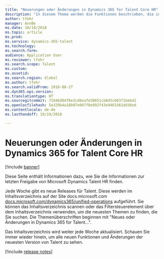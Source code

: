 ```yaml
---
title: "Neuerungen oder Änderungen in Dynamics 365 for Talent Core HR"
description: "In diesem Thema werden die Funktionen beschrieben, die in Microsoft Dynamics 365 for Talent Core HR entweder neu oder geändert sind."
author: tfehr
manager: AnnBe
ms.date: 10/18/2018
ms.topic: article
ms.prod: 
ms.service: dynamics-365-talent
ms.technology: 
ms.search.form: 
audience: Application User
ms.reviewer: tfehr
ms.search.scope: Talent
ms.custom: 
ms.assetid: 
ms.search.region: Global
ms.author: tfehr
ms.search.validFrom: 2018-08-27
ms.dyn365.ops.version: 
ms.translationtype: HT
ms.sourcegitcommit: 71946d84f8e3cd8eafe50651cb845cb0371bebd2
ms.openlocfilehash: 5e329b4a18b07e047f8e992f43e9463361dd36ed
ms.contentlocale: de-de
ms.lasthandoff: 10/19/2018

---
```


# <a name="whats-new-or-changed-in-dynamics-365-for-talent-core-hr"></a>Neuerungen oder Änderungen in Dynamics 365 for Talent Core HR 

[!include [banner](includes/banner.md)]

Diese Seite enthält Informationen dazu, wie  Sie die Informationen zur letzten Freigabe von Microsoft Dynamics Talent HR finden.

Jede Woche gibt es neue Releases für Talent. Diese werden im Inhaltsverzeichnis auf der Site docs.microsoft.com [docs.microsoft.com/dynamics365/unified-operations](../index.md) aufgeführt. Sie können das Inhaltsverzeichnis scannen oder das Filtersteuerelement über dem Inhaltsverzeichnis verwenden, um die neuesten Themen zu finden, die Sie suchen. Die Themenüberschriften beginnen mit "Neues oder Änderungen in Dynamics 365 for Talent…".

Das Inhaltsverzeichnis wird weiter jede Woche aktualisiert. Schauen Sie immer wieder hinein, um alle neuen Funktionen und Änderungen der neuesten Version von Talent zu sehen.

[!include [release notes](../fin-and-ops/includes/release-notes.md)]

